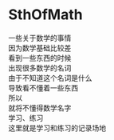 # SthOfMath
一些关于数学的事情</br>
因为数学基础比较差</br>
看到一些东西的时候</br>
出现很多数学的名词</br>
由于不知道这个名词是什么</br>
导致看不懂着一些东西</br>
所以</br>
就将不懂得数学名字</br>
学习、练习</br>
这里就是学习和练习的记录场地
